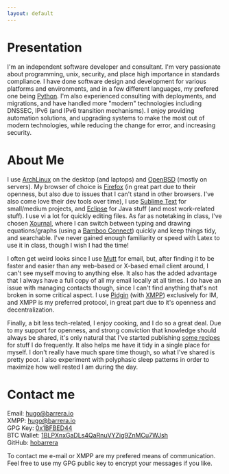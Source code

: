 ```yaml
---
layout: default
---
```


Presentation
============

I'm an independent software developer and consultant.  I'm very passionate about programming, unix, security, and place high importance in standards compliance. I have done software design and development for various platforms and environments, and in a few different languages, my prefered one being [Python](https://www.python.org/). I'm also experienced consulting with deployments, and migrations, and have handled more "modern" technologies including DNSSEC, IPv6 (and IPv6 transition mechanisms). I enjoy providing automation solutions, and upgrading systems to make the most out of modern technologies, while reducing the change for error, and increasing security.

About Me
========

I use [ArchLinux](https://www.archlinux.org/) on the desktop (and laptops) and [OpenBSD](https://openbsd.org) (mostly on servers).  My browser of choice is [Firefox](https://www.mozilla.org/en-US/firefox/) (in great part due to their openness, but also due to issues that I can't stand in other browsers. I've also come love their dev tools over time), I use [Sublime Text](https://www.sublimetext.com/) for small/medium projects, and [Eclipse](https://www.eclipse.org/) for Java stuff (and most work-related stuff).  I use vi a lot for quickly editing files.  As far as notetaking in class, I've chosen [Xournal](http://xournal.sourceforge.net/), where I can switch between typing and drawing equations/graphs (using a [Bamboo Connect](http://www.wacom.com/products/pen-tablets/bamboo/bamboo-connect)) quickly and keep things tidy, and searchable.  I've never gained enough familiarity or speed with Latex to use it in class, though I wish I had the time!

I often get weird looks since I use [Mutt](http://www.mutt.org/) for email, but, after finding it to be faster and easier than any web-based or X-based email client around, I can't see myself moving to anything else.  It also has the added advantage that I always have a full copy of all my email locally at all times.  I do have an issue with managing contacts though, since I can't find anything that's not broken in some critical aspect.  I use [Pidgin](https://pidgin.im/) (with [XMPP](http://xmpp.org)) exclusively for IM, and XMPP is my preferred protocol, in great part due to it's openness and decentralization.

Finally, a bit less tech-related, I enjoy cooking, and I do so a great deal.  Due to my support for openness, and strong conviction that knowledge should always be shared, it's only natural that I've started publishing [some recipes](/recipes) for stuff I do frequently. It also helps me have it tidy in a single place for myself. I don't really have much spare time though, so what I've shared is pretty poor. I also experiment with polyphasic sleep patterns in order to maximize how well rested I am during the day.


Contact me
==========


<i class="icon-at"></i>Email: [hugo@barrera.io](mailto:hugo@barrera.io)  
<i class="icon-im"></i>XMPP: [hugo@barrera.io](xmpp:hugo@barrera.io)  
<i class="icon-gpg"></i>GPG Key: [0x1BFBED44](files/hugoosvaldobarrera.asc)  
<i class="icon-btc"></i>BTC Wallet: [1BLPXnxGaDLs4QaRnuVYZig9ZnMCu7WJsh](bitcoin:1BLPXnxGaDLs4QaRnuVYZig9ZnMCu7WJsh)  
<i class="icon-github"></i>GitHub: [hobarrera](https://github.com/hobarrera)

To contact me e-mail or XMPP are my prefered means of communication.  Feel free to use my GPG public key to encrypt your messages if you like.
